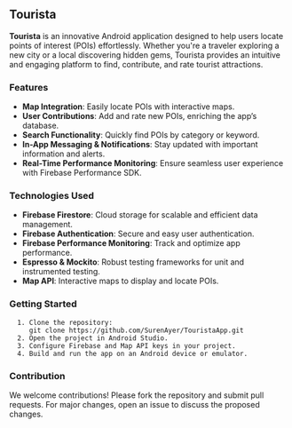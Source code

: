 ## Tourista

**Tourista** is an innovative Android application designed to help users locate points of interest (POIs) effortlessly. Whether you're a traveler exploring a new city or a local discovering hidden gems, Tourista provides an intuitive and engaging platform to find, contribute, and rate tourist attractions.

### Features

- **Map Integration**: Easily locate POIs with interactive maps.
- **User Contributions**: Add and rate new POIs, enriching the app’s database.
- **Search Functionality**: Quickly find POIs by category or keyword.
- **In-App Messaging & Notifications**: Stay updated with important information and alerts.
- **Real-Time Performance Monitoring**: Ensure seamless user experience with Firebase Performance SDK.

### Technologies Used

- **Firebase Firestore**: Cloud storage for scalable and efficient data management.
- **Firebase Authentication**: Secure and easy user authentication.
- **Firebase Performance Monitoring**: Track and optimize app performance.
- **Espresso & Mockito**: Robust testing frameworks for unit and instrumented testing.
- **Map API**: Interactive maps to display and locate POIs.

### Getting Started

      1. Clone the repository:
         git clone https://github.com/SurenAyer/TouristaApp.git
      2. Open the project in Android Studio.
      3. Configure Firebase and Map API keys in your project.
      4. Build and run the app on an Android device or emulator.

### Contribution
We welcome contributions! Please fork the repository and submit pull requests. For major changes, open an issue to discuss the proposed changes.


